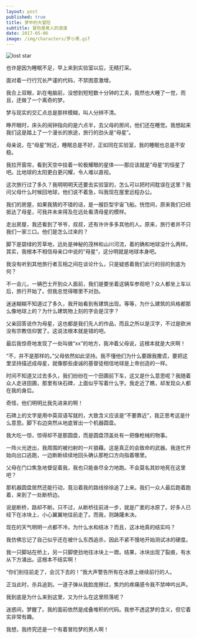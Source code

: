 ```yaml
---
layout: post
published: true
title: 梦中的大冒险
subtitle: 冒险是男人的浪漫
date: 2017-05-06
image: /img/characters/罗小黑.gif
---
```


![lost star](http://m1.ablwang.com/uploadfile/2015/1118/20151118050549581.jpg)

也许是因为睡眠不足，早上来到实验室以后，无精打采。

面对着一行行冗长严谨的代码，不禁困意激增。

我合上双眼，趴在电脑前，没想到短短数十分钟的工夫，竟然也大睡了一觉，而且，还做了一个离奇的梦。

梦与现实的交汇点总是那样模糊，叫人分辨不清。

睁开眼时，床头的闹钟指向的是六点半，去父母的房间，他们还在睡觉。我想起来我们这是踏上了一个漫长的旅途，旅行的劲头是“母星”。

母亲说，在“母星”附近，睡眠总是不好，正如同在实验室，我的睡眠也总是不安稳。

我拉开窗帘，看到天空中挂着一轮极耀眼的星体——那应该就是”母星“的恒星了吧。比地球的太阳更白更闪耀，令人难以直视。

这次旅行过了多久？我明明明天还要去实验室的，怎么可以把时间耽误在这里？我问父母什么时候回地球，他们说不着急，叫我现在屋里远程办公。

我们的房屋，如果我猜的不错的话，是一艘巨型宇宙飞船。恍惚间，原来我们已经抵达了母星，可我并未来得及在远处看清母星的模样。

走出房屋，我还看到了爷爷，叔叔，还有许许多多其他的人。原来，旅行者并不只我们一家三口。他们是怎么过来的？

脚下是碧绿的芳草地，远处是神秘的茂林和山川河流，着的确和地球没什么两样。其实，我根本不相信母亲口中说的”母星“，这分明就是地球本身吧。

我没有听到其他旅行者互相之间在谈论什么，只是疑惑着我们此行的目的到底为何？

不一会儿，一辆巴士开到众人面前，我们是要坐着这辆车参观吧？众人都坐上车以后，旅行开始了。但我总觉得哪里不对劲。

迷迷糊糊不知道过了多久，我开始看到有建筑出现。等等，为什么建筑的风格都那么像地球上的？为什么建筑物上刻的字会是汉字？

父亲回答说作为母星，这也都是我们先人的作品，而且之所以是汉字，不过是欧洲没有宗教信仰罢了。这说法根本就是错的吧。

最后我惊奇地发现了一处叫做“xx”的地方，我冲着父母说，这根本就是大庆啊！

“不，并不是那样的。”父母依然如此坚持。我不懂他们为什么要跟我撒谎，要把这里坚持描述成母星，就像那些虔诚的基督徒相信地球是上帝创造的一样。

时间不知道又过去多久，我们纷纷在一个田圃前下车，这又是什么意思呢？我随着众人走进田圃，那里有块石碑，上面似乎写着什么字。我走近了瞧，却发现众人都在我的身后。

奇怪，他们明明比我先进来的啊！

石碑上的文字是用中英双语写就的，大致含义应该是“不要靠近”，我正思考这是什么意思。脚下右边突然从地底冒出一个机器圆盘。

我大吃一惊，惊得却不是那圆盘，而是圆盘顶盖处有一把像枪械的物事。

一阵火光迸出，我周围的被扫射的一片狼藉。这是真正的会致命的武器。我连忙开始向出口逃跑，一边断断续续地回头确认那枪口方向指着哪里。

父母在门口焦急地督促着我，我也只能奋尽全力地跑。不会莫名其妙地死在这里吧？

那机器圆盘居然还能行动，竟沿着我的路线徐徐追了上来。我们一众人最后跑着跑着，来到了一处断桥边。

说是断桥，路却不断。只不过，从断桥往前进一步，就是广袤的冰原了。好多人已经下在冰块上，小心翼翼地往前走了。而我，则踌躇未决。

现在的天气明明一点都不冷，为什么水和结冰？而且，这冰地真的结实吗？

我仿佛忘记了自己似乎还在被什么东西追杀，因此不紧不慢地开始测试冰的硬度。

我一只脚站在桥上，另一只脚使劲地往冰块上一蹬。结果，冰块出现了裂痕，有水从下方涌出。这根本不结实啊！

“你们别往前走了，会沉下去的！”我大声警告所有在冰原上继续前行的人。

正当此时，杀兵追到。一道子弹从我脸庞擦过，焦灼的疼痛感令我不禁呻吟出声。

我到底是为什么来到这里，又为什么在这里陨落呢？

迷惑间，梦醒了。我的面前依然是成叠堆积的代码。我参不透这梦的含义，但它着实非常有趣。

我想，我终究还是一个有着冒险梦的男人啊！
